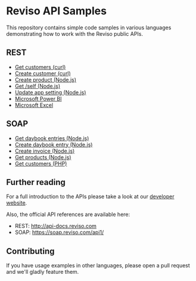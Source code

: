 # Reviso API Samples

This repository contains simple code samples in various languages demonstrating how to work with the Reviso public APIs.

## REST

 - [Get customers (curl)](https://github.com/revisohq/api-samples/blob/master/rest/curl/get-customers.sh)
 - [Create customer (curl)](https://github.com/revisohq/api-samples/blob/master/rest/curl/create-customer.sh)
 - [Create product (Node.js)](https://github.com/revisohq/api-samples/blob/master/rest/node/create-product.js)
 - [Get /self (Node.js)](https://github.com/revisohq/api-samples/tree/master/rest/node/get-self.js)
  - [Update app setting (Node.js)](https://github.com/revisohq/api-samples/tree/master/rest/node/update-app-setting.js)
 - [Microsoft Power BI](https://github.com/revisohq/api-samples/tree/master/rest/powerbi)
 - [Microsoft Excel](https://github.com/revisohq/api-samples/tree/master/rest/excel)

## SOAP

 - [Get daybook entries (Node.js)](https://github.com/revisohq/api-samples/blob/master/soap/node/get-cash-book-entries.js)
 - [Create daybook entry (Node.js)](https://github.com/revisohq/api-samples/blob/master/soap/node/create-cash-book-entry.js)
 - [Create invoice (Node.js)](https://github.com/revisohq/api-samples/blob/master/soap/node/create-invoice.js)
 - [Get products (Node.js)](https://github.com/revisohq/api-samples/blob/master/soap/node/get-all-products.js)
 - [Get customers (PHP)](https://github.com/revisohq/api-samples/tree/master/soap/php)

## Further reading

For a full introduction to the APIs please take a look at our [developer website](https://www.reviso.com/developer).

Also, the official API references are available here:

 - REST: http://api-docs.reviso.com
 - SOAP: https://soap.reviso.com/api1/ 

## Contributing

If you have usage examples in other languages, please open a pull request and we'll gladly feature them.
